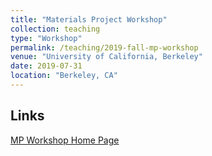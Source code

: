 ```yaml
---
title: "Materials Project Workshop"
collection: teaching
type: "Workshop"
permalink: /teaching/2019-fall-mp-workshop
venue: "University of California, Berkeley"
date: 2019-07-31
location: "Berkeley, CA"
---
```


Links
---
[MP Workshop Home Page](http://workshop.materialsproject.org)
